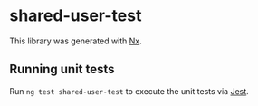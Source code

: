 # shared-user-test

This library was generated with [Nx](https://nx.dev).

## Running unit tests

Run `ng test shared-user-test` to execute the unit tests via [Jest](https://jestjs.io).
